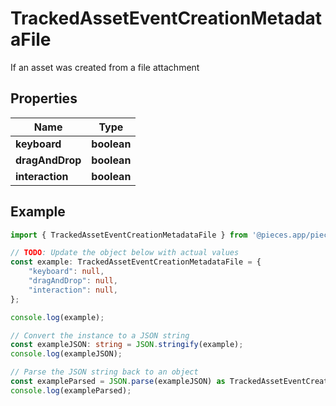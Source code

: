 
# TrackedAssetEventCreationMetadataFile

If an asset was created from a file attachment

## Properties

Name | Type
------------ | -------------
**keyboard** | **boolean**
**dragAndDrop** | **boolean**
**interaction** | **boolean**

## Example

```typescript
import { TrackedAssetEventCreationMetadataFile } from '@pieces.app/pieces-os-client';

// TODO: Update the object below with actual values
const example: TrackedAssetEventCreationMetadataFile = {
    "keyboard": null,
    "dragAndDrop": null,
    "interaction": null,
};

console.log(example);

// Convert the instance to a JSON string
const exampleJSON: string = JSON.stringify(example);
console.log(exampleJSON);

// Parse the JSON string back to an object
const exampleParsed = JSON.parse(exampleJSON) as TrackedAssetEventCreationMetadataFile;
console.log(exampleParsed);
```


